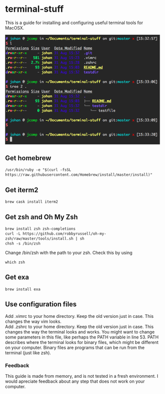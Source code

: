 # terminal-stuff
This is a guide for installing and configuring useful terminal tools for MacOSX.

![Terminal screenshot](https://raw.githubusercontent.com/johannsl/terminal-stuff/master/example_image.png)



## Get homebrew 
```
/usr/bin/ruby -e "$(curl -fsSL https://raw.githubusercontent.com/Homebrew/install/master/install)"
```

## Get iterm2
```
brew cask install iterm2
```

## Get zsh and Oh My Zsh
```
brew install zsh zsh-completions
curl -L https://github.com/robbyrussell/oh-my-zsh/raw/master/tools/install.sh | sh
chsh -s /bin/zsh 
```
Change /bin/zsh with the path to your zsh. Check this by using 
```
which zsh
```

## Get exa
```
brew install exa
```

## Use configuration files
Add .vimrc to your home directory. Keep the old version just in case. This changes the way vim looks.  
Add .zshrc to your home directory. Keep the old version just in case. This changes the way the terminal looks and works. You might want to change some parameters in this file, like perhaps the PATH variable in line 53. PATH describes where the terminal looks for binary files, which might be different on your computer. Binary files are programs that can be run from the terminal (just like zsh).
  
### Feedback
This guide is made from memory, and is not tested in a fresh environment. I would apreciate feedback about any step that does not work on your computer.
